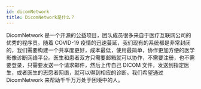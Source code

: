 ```yaml
---
id: dicomNetwork
title: DicomNetwork是什么？
---
```


DicomNetwork 是一个开源的公益项目，团队成员很多来自于医疗互联网公司的优秀的程序员。随着 COVID-19 疫情的迅速蔓延，我们现有的系统都是非常封闭的，我们需要构建一个共享度更好，成本最低，使用最简单，协作更加方便的医学影像诊断网络平台。医生和患者双方只需要邮箱就可以协作，不需要注册，也不需要登录，只需要发送一个请求邮件，然后上传自己 DICOM 文件，发送到指定医生，或者医生的志愿者网络，就可以得到相应的诊断。我们希望通过 DicomNetwork 来帮助千千万万处于困境中的人。
